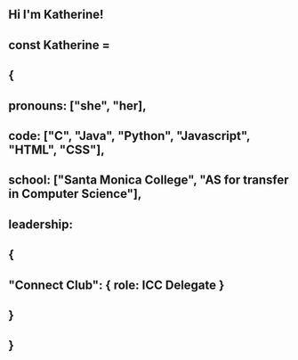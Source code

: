 ## Hi I'm Katherine!

## const Katherine = 
## {
##  pronouns: ["she", "her],
##  code: ["C", "Java", "Python", "Javascript", "HTML", "CSS"],
##  school: ["Santa Monica College", "AS for transfer in Computer Science"],
##  leadership:
##  {
##    "Connect Club": { role: ICC Delegate }
##  }
## }
